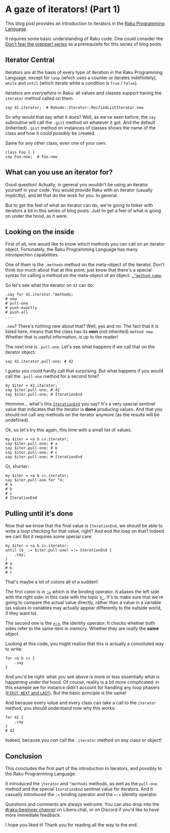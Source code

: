 # A gaze of iterators! (Part 1)

This blog post provides an introduction to iterators in the [Raku Programming Language](https://raku.org).

It requires some basic understanding of Raku code.  One could consider the [Don't fear the grepper! series](https://dev.to/lizmat/dont-fear-the-grepper-1-1k3e) as a prerequisite for this series of blog posts.

## Iterator Central

Iterators are at the basis of every type of iteration in the Raku Programming Language, except for `loop` (which uses a counter or iterates indefinitely), `while` and `until` (which iterate while a condition is `True` / `False`).

Iterators are *everywhere* in Raku: all values and classes support having the `iterator` method called on them.
```
say 42.iterator;  # Rakudo::Iterator::ReifiedListIterator.new
```
So why would that say what it does?  Well, as we've seen before, the `say` subroutine will call the `.gist` method on whatever it got.  And the default (inherited) `.gist` method on instances of classes shows the name of the class and how it could *possibly* be created.

Same for any other class, even one of your own:
```
class Foo { }
say Foo.new;  # Foo.new
```

## What can you use an iterator for?

Good question!  Actually, in general you wouldn't be using an iterator yourself in your code.  You would provide Raku with an iterator (usually implicitly), and let that do the work for you.  In general.

But to get the feel of what an iterator can do, we're going to tinker with iterators a bit in this series of blog posts.  Just to get a feel of what is going on under the hood, as it were.

## Looking on the inside

First of all, one would like to know which methods you can call on an iterator object.  Fortunately, the Raku Programming Language has many introspection capabilities.

One of them is the `.methods` method on the meta-object of the iterator.  Don't think too much about that at this point: just know that there's a special syntax for calling a method on the meta-object of an object: [`.^method-name`](https://docs.raku.org/language/operators#methodop_.^).

So let's see what the iterator on `42` can do:
```
.say for 42.iterator.^methods;
# new
# pull-one
# push-exactly
# push-all
...
```
`.new`?  There's nothing new about that?  Well, yes and no.  The fact that it is listed here, means that the class has its **own** (not inherited) `method new`.  Whether that is useful information, is up to the reader!

The next one is `.pull-one`.  Let's see what happens if we call that on the iterator object:
```
say 42.iterator.pull-one; # 42
```
I guess you could hardly call that surprising.  But what happens if you would call the `.pull-one` method for a second time?
```
my $iter = 42.iterator;
say $iter.pull-one; # 42
say $iter.pull-one; # IterationEnd
```
Hmmmm... what's this [`IterationEnd`](https://docs.raku.org/type/Iterator#index-entry-IterationEnd) you say?  It's a very special sentinel value that indicates that the iterator is **done** producing values.  And that you should not call any methods on the iterator anymore (as the results will be undefined).

Ok, so let's try this again, this time with a small list of values:
```
my $iter = <a b c>.iterator;
say $iter.pull-one; # a
say $iter.pull-one; # b
say $iter.pull-one; # c
say $iter.pull-one; # IterationEnd
```
Or, shorter:
```
my $iter = <a b c>.iterator;
say $iter.pull-one for ^4;
# a
# b
# c
# IterationEnd
```

## Pulling until it's done

Now that we know that the final value is `IterationEnd`, we should be able to write a loop checking for that value, right?  And end the loop on that?  Indeed we can!  But it requires some special care:
```
my $iter = <a b c>.iterator;
until ($_ := $iter.pull-one) =:= IterationEnd {
    .say;
}
# a
# b
# c
```
That's maybe a lot of colons all of a sudden!

The first colon is in [`:=`](https://docs.raku.org/routine/:=) which is the binding operator. It aliases the left side with the right side: in this case with the topic [`$_`](https://docs.raku.org/syntax/$_). It's to make sure that we're going to compare the actual value directly, rather than a value in a variable (as values in variables may actually appear differently to the outside world, if they want to).

The second one is the [`=:=`](https://docs.raku.org/routine/=:=), the identity operator.  It checks whether both sides refer to the same item in memory.  Whether they are *really* the **same** object.

Looking at this code, you might realize that this is actually a convoluted way to write:
```
for <a b c> {
    .say
}
```
And you'd be right: what you see above is more or less essentially what is happening under the hood.  Of course, reality is a bit more complicated: in this example we for instance didn't account for handling any loop phasers ([`FIRST`, `NEXT` and `LAST`](https://docs.raku.org/language/phasers#index-entry-Phasers__FIRST-FIRST)).  But the basic principle is the same!

And because every value and every class can take a call to the `iterator` method, you should understand now why this works:
```
for 42 {
    .say
}
# 42
```
Indeed, because you *can* call the `.iterator` method on any class or object!

## Conclusion

This concludes the first part of the introduction to iterators, and possibly to the Raku Programming Language.

It introduced the `iterator` and `^methods` methods, as well as the `pull-one` method and the special `IterationEnd` sentinel value for iterators.  And it casually introduced the `:=` binding operator and the `=:=` identity operator.

Questions and comments are always welcome.  You can also drop into the [#raku-beginner channel](https://web.libera.chat/?channel=#raku-beginner) on Libera.chat, or on Discord if you'd like to have more immediate feedback.

I hope you liked it!  Thank you for reading all the way to the end.
